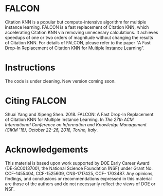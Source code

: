 # FALCON

Citation KNN is a popular but compute-intensive algorithm for multiple instance learning. FALCON is a fast replacement of Citation KNN, which accelerating Citation KNN via removing unnecesary calculations. It achieves speedups of one or two orders of magnitude without changing the results of Citation KNN. For details of FALCON, please refer to the paper "A Fast Drop-In Replacement of Citation KNN for Multiple Instance Learning".

# Instructions #
The code is under cleaning. New version coming soon.
# Citing FALCON
Shuai Yang and Xipeng Shen. 2018. FALCON: A Fast Drop-In Replacement of
Citation KNN for Multiple Instance Learning. In _The 27th ACM International
Conference on Information and Knowledge Management (CIKM ’18), October
22–26, 2018, Torino, Italy_. 
# Acknowledgements
This material is based upon work supported by DOE Early Career
Award (DE-SC0013700), the National Science Foundation (NSF)
under Grant No. CCF-1455404, CCF-1525609, CNS-1717425, CCF-
1703487. Any opinions, findings, and conclusions or recommendations expressed in this material are those of the authors and do not
necessarily reflect the views of DOE or NSF.
